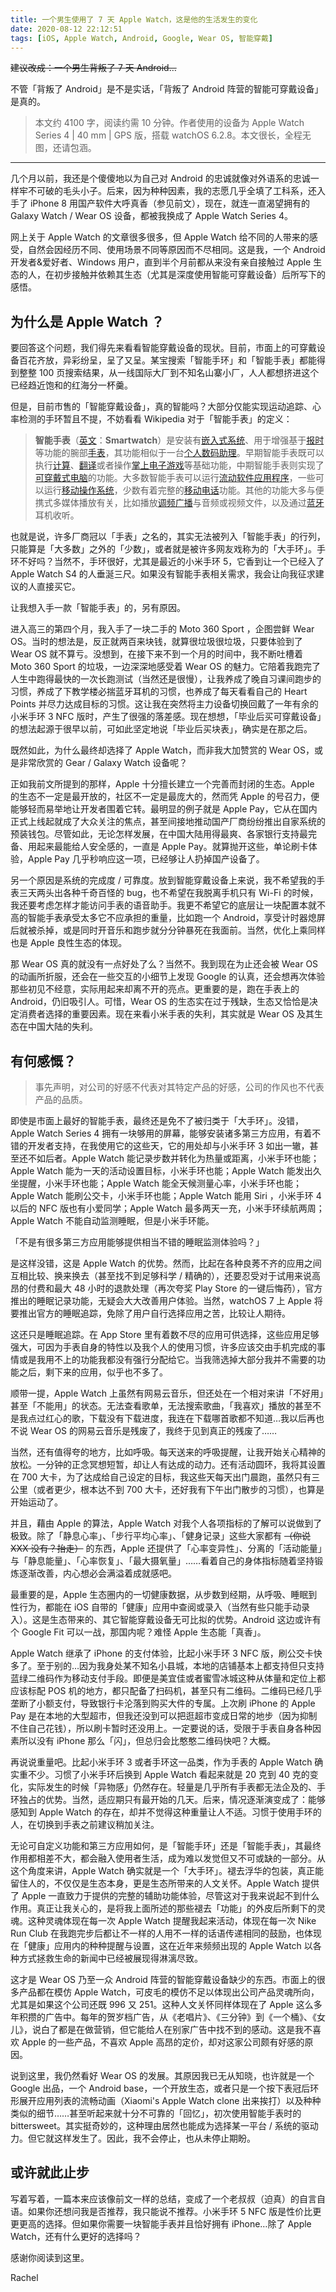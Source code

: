 ```yaml
---
title: 一个男生使用了 7 天 Apple Watch，这是他的生活发生的变化
date: 2020-08-12 22:12:51
tags: [iOS, Apple Watch, Android, Google, Wear OS, 智能穿戴]
---
```


~~建议改成：一个男生背叛了 7 天 Android…~~

不管「背叛了 Android」是不是实话，「背叛了 Android 阵营的智能可穿戴设备」是真的。

> 本文约 4100 字，阅读约需 10 分钟。作者使用的设备为 Apple Watch Series 4 | 40 mm | GPS 版，搭载 watchOS 6.2.8。本文很长，全程无图，还请包涵。

***

几个月以前，我还是个傻傻地以为自己对 Android 的忠诚就像对外语系的忠诚一样牢不可破的毛头小子。后来，因为种种因素，我的志愿几乎全填了工科系，还入手了 iPhone 8 用国产软件大呼真香（参见前文），现在，就连一直渴望拥有的 Galaxy Watch / Wear OS 设备，都被我换成了 Apple Watch Series 4。

网上关于 Apple Watch 的文章很多很多，但 Apple Watch 给不同的人带来的感受，自然会因经历不同、使用场景不同等原因而不尽相同。这是我，一个 Android 开发者&爱好者、Windows 用户，直到半个月前都从来没有亲自接触过 Apple 生态的人，在初步接触并依赖其生态（尤其是深度使用智能可穿戴设备）后所写下的感悟。

<!-- more -->

## 为什么是 Apple Watch ？

要回答这个问题，我们得先来看看智能穿戴设备的现状。目前，市面上的可穿戴设备百花齐放，异彩纷呈，呈了又呈。某宝搜索「智能手环」和「智能手表」都能得到整整 100 页搜索结果，从一线国际大厂到不知名山寨小厂，人人都想挤进这个已经趋近饱和的红海分一杯羹。

但是，目前市售的「智能穿戴设备」，真的智能吗？大部分仅能实现运动追踪、心率检测的手环暂且不提，不妨看看 Wikipedia 对于「智能手表」的定义：

> **智能手表**（[英文](https://zh.wikipedia.org/wiki/英文)：**Smartwatch**）是安装有[嵌入式系统](https://zh.wikipedia.org/wiki/嵌入式系统)、用于增强基于[报时](https://zh.wikipedia.org/wiki/時鐘)等功能的腕部[手表](https://zh.wikipedia.org/wiki/手表)，其功能相似于一台[个人数码助理](https://zh.wikipedia.org/wiki/个人数码助理)。早期智能手表既可以执行[计算](https://zh.wikipedia.org/w/index.php?title=计算器手表&action=edit&redlink=1)、[翻译](https://zh.wikipedia.org/wiki/翻译)或者操作[掌上电子游戏](https://zh.wikipedia.org/w/index.php?title=掌上电子游戏&action=edit&redlink=1)等基础功能，中期智能手表则实现了[可穿戴式电脑](https://zh.wikipedia.org/wiki/可穿戴式電腦)的功能。大多数智能手表可以运行[流动软件应用程序](https://zh.wikipedia.org/wiki/流動軟件應用程式)，一些可以运行[移动操作系统](https://zh.wikipedia.org/wiki/行動作業系統)，少数有着完整的[移动电话](https://zh.wikipedia.org/wiki/手表手机)功能。其他的功能大多与便携式多媒体播放有关，比如播放[调频](https://zh.wikipedia.org/wiki/调频广播)[广播](https://zh.wikipedia.org/wiki/无线电)与音频或视频文件，以及通过[蓝牙](https://zh.wikipedia.org/wiki/藍牙)耳机收听。

也就是说，许多厂商冠以「手表」之名的，其实无法被列入「智能手表」的行列，只能算是「大多数」之外的「少数」，或者就是被许多网友戏称为的「大手环」。手环不好吗？当然不，手环很好，尤其是最近的小米手环 5，它香到让一个已经入了 Apple Watch S4 的人垂涎三尺。如果没有智能手表相关需求，我会让向我征求建议的人直接买它。

让我想入手一款「智能手表」的，另有原因。

进入高三的第四个月，我入手了一块二手的 Moto 360 Sport ，企图尝鲜 Wear OS。当时的想法是，反正就两百来块钱，就算很垃圾很垃圾，只要体验到了 Wear OS 就不算亏。没想到，在接下来不到一个月的时间中，我不断吐槽着 Moto 360 Sport 的垃圾，一边深深地感受着 Wear OS 的魅力。它陪着我跑完了人生中跑得最快的一次长跑测试（当然还是很慢），让我养成了晚自习课间跑步的习惯，养成了下教学楼必揣蓝牙耳机的习惯，也养成了每天看看自己的 Heart Points 并尽力达成目标的习惯。这让我在突然将主力设备切换回戴了一年有余的小米手环 3 NFC 版时，产生了很强的落差感。现在想想，「毕业后买可穿戴设备」的想法起源于很早以前，可如此坚定地说「毕业后买块表」，确实是在那之后。

既然如此，为什么最终却选择了 Apple Watch，而非我大加赞赏的 Wear OS，或是非常欣赏的 Gear / Galaxy Watch 设备呢？

正如我前文所提到的那样，Apple 十分擅长建立一个完善而封闭的生态。Apple 的生态不一定是最开放的，社区不一定是最庞大的，然而凭 Apple 的号召力，便能够轻而易举地让开发者围着它转。最明显的例子就是 Apple Pay，它从在国内正式上线起就成了大众关注的焦点，甚至间接地推动国产厂商纷纷推出自家系统的预装钱包。尽管如此，无论怎样发展，在中国大陆用得最爽、各家银行支持最完备、用起来最能给人安全感的，一直是 Apple Pay。就算抛开这些，单论刷卡体验，Apple Pay 几乎秒响应这一项，已经够让人扔掉国产设备了。

另一个原因是系统的完成度 / 可靠度。放到智能穿戴设备上来说，我不希望我的手表三天两头出各种千奇百怪的 bug，也不希望在我脱离手机只有 Wi-Fi 的时候，我还要考虑怎样才能访问手表的语音助手。我更不希望它的底层让一块配置本就不高的智能手表承受太多它不应承担的重量，比如跑一个 Android，享受计时器熄屏后就被杀掉，或是同时开音乐和跑步就分分钟暴死在我面前。当然，优化上乘同样也是 Apple 良性生态的体现。

那 Wear OS 真的就没有一点好处了么？当然不。我到现在为止还会被 Wear OS 的动画所折服，还会在一些交互的小细节上发现 Google 的认真，还会想再次体验那些初见不经意，实际用起来却离不开的亮点。更重要的是，跑在手表上的 Android，仍旧吸引人。可惜，Wear OS 的生态实在过于残缺，生态又恰恰是决定消费者选择的重要因素。现在来看小米手表的失利，其实就是 Wear OS 及其生态在中国大陆的失利。

## 有何感慨？

> 事先声明，对公司的好感不代表对其特定产品的好感，公司的作风也不代表产品的品质。

即使是市面上最好的智能手表，最终还是免不了被归类于「大手环」。没错，Apple Watch Series 4 拥有一块够用的屏幕，能够安装诸多第三方应用，有着不错的开发者支持，在我使用它的这些天，它的用处却与小米手环 3 如出一辙，甚至还不如后者。Apple Watch 能记录步数并转化为热量或距离，小米手环也能；Apple Watch 能为一天的活动设置目标，小米手环也能；Apple Watch 能发出久坐提醒，小米手环也能；Apple Watch 能全天候测量心率，小米手环也能；Apple Watch 能刷公交卡，小米手环也能；Apple Watch 能用 Siri ，小米手环 4 以后的 NFC 版也有小爱同学；Apple Watch 最多两天一充，小米手环续航两周；Apple Watch 不能自动监测睡眠，但是小米手环能。

「不是有很多第三方应用能够提供相当不错的睡眠监测体验吗？」

是这样没错，这是 Apple Watch 的优势。然而，比起在各种良莠不齐的应用之间互相比较、换来换去（甚至找不到足够科学 / 精确的），还要忍受对于试用来说高昂的付费和最大 48 小时的退款处理（再次夸奖 Play Store 的一键后悔药），官方推出的睡眠记录功能，无疑会大大改善用户体验。当然，watchOS 7 上 Apple 将要推出官方的睡眠追踪，免除了用户自行选择应用之苦，比较让人期待。

这还只是睡眠追踪。在 App Store 里有着数不尽的应用可供选择，这些应用足够强大，可因为手表自身的特性以及我个人的使用习惯，许多应该交由手机完成的事情或是我用不上的功能我都没有强行分配给它。当我筛选掉大部分我并不需要的功能之后，剩下来的应用，似乎也不多了。

顺带一提，Apple Watch 上虽然有网易云音乐，但还处在一个相对来讲「不好用」甚至「不能用」的状态。无法查看歌单，无法搜索歌曲，「我喜欢」播放的甚至不是我点过红心的歌，下载没有下载进度，我连在下载哪首歌都不知道…我以后再也不说 Wear OS 的网易云音乐是残废了，我终于见到真正的残废了……

当然，还有值得夸的地方，比如呼吸。每天送来的呼吸提醒，让我开始关心精神的放松。一分钟的正念冥想短暂，却让人有达成的动力。还有活动圆环，我将其设置在 700 大卡，为了达成给自己设定的目标，我这些天每天出门晨跑，虽然只有三公里（或者更少，根本达不到 700 大卡，还好我有下午出门散步的习惯），也算是开始运动了。

并且，藉由 Apple 的算法，Apple Watch 对我个人各项指标的了解可以说做到了极致。除了「静息心率」、「步行平均心率」、「健身记录」这些大家都有 ~~（你说 XXX 没有？抬走）~~ 的东西，Apple 还提供了「心率变异性」、分离的「活动能量」与「静息能量」、「心率恢复」、「最大摄氧量」……看着自己的身体指标随着坚持锻炼逐渐改善，内心想必会满溢着成就感吧。

最重要的是，Apple 生态圈内的一切健康数据，从步数到经期，从呼吸、睡眠到性行为，都能在 iOS 自带的「健康」应用中查阅或录入（当然有些只能手动录入）。这是生态带来的、其它智能穿戴设备无可比拟的优势。Android 这边或许有个 Google Fit 可以一战，那国内呢？难怪 Apple 生态能「真香」。

Apple Watch 继承了 iPhone 的支付体验，比起小米手环 3 NFC 版，刷公交卡快多了。至于别的…因为我身处某不知名小县城，本地的店铺基本上都支持但只支持蓝绿二维码作为移动支付手段。即便是美宜佳或者蜜雪冰城这种从体量和定位上都应该标配 POS 机的地方，都只配备了扫码机，甚至只有二维码。二维码已经几乎垄断了小额支付，导致银行卡沦落到购买大件的专属。上次刷 iPhone 的 Apple Pay 是在本地的大型超市，但我还没到可以把逛超市变成日常的地步（因为抑制不住自己花钱），所以刷卡暂时还没用上。一定要说的话，受限于手表自身各种因素所以没有 iPhone 那么「闪」，但总归会比憨憨二维码快吧？大概。

再说说重量吧。比起小米手环 3 或者手环这一品类，作为手表的 Apple Watch 确实重不少。习惯了小米手环后换到 Apple Watch 看起来就是 20 克到 40 克的变化，实际发生的时候「异物感」仍然存在。轻量是几乎所有手表都无法企及的、手环独占的优势。当然，适应期只有最开始的几天。后来，情况逐渐演变成了：能够感知到 Apple Watch 的存在，却并不觉得这种重量让人不适。习惯于使用手环的人，在切换到手表之前建议稍加关注。

无论可自定义功能和第三方应用如何，是「智能手环」还是「智能手表」，其最终作用都相差不大，都会融入使用者生活，成为难以发觉但又不可或缺的一部分。从这个角度来讲，Apple Watch 确实就是一个「大手环」。褪去浮华的包装，真正能留住人的，不仅仅是生态本身，更是生态所带来的人文关怀。Apple Watch 提供了 Apple 一直致力于提供的完整的辅助功能体验，尽管这对于我来说起不到什么作用。真正让我关心的，是将我上面所述的那些褪去「功能」的外皮后所剩下的灵魂。这种灵魂体现在每一次 Apple Watch 提醒我起来活动，体现在每一次 Nike Run Club 在我跑完步后都让不一样的人用不一样的话语传递相同的鼓励，也体现在「健康」应用内的种种提醒与设置，这在近年来频频出现的 Apple Watch 以各种方式拯救生命的新闻中已经被展现得淋漓尽致。

这才是 Wear OS 乃至一众 Android 阵营的智能穿戴设备缺少的东西。市面上的很多产品都在模仿 Apple Watch，可皮毛的模仿不足以体现出公司产品灵魂所向，尤其是如果这个公司还既 996 又 251。这种人文关怀同样体现在了 Apple 这么多年积攒的广告中。每年的贺岁档广告，从《老唱片》、《三分钟》到《一个桶》、《女儿》，说白了都是在做营销，但它能给人在别家广告中找不到的感动。这是我不喜欢 Apple 的一些产品，不喜欢 Apple 高昂的定价，却对这家公司颇有好感的原因。

说到这里，我仍然看好 Wear OS 的发展。其原因我已无从知晓，也许就是一个 Google 出品，一个 Android base，一个开放生态，或者只是一个按下表冠后环形展开应用列表的流畅动画（Xiaomi's Apple Watch clone 出来挨打）以及种种类似的细节……甚至听起来就十分不可靠的「回忆」，初次使用智能手表时的 bittersweet。其实挺奇妙的，这种理由居然也能成为选择某一平台 / 系统的驱动力。但它就这样发生了。因此，我不会停止，也从未停止期盼。

## 或许就此止步

写着写着，一篇本来应该像前文一样的总结，变成了一个老叔叔（迫真）的自言自语。如果你还想问我是否推荐，我只能说不推荐。小米手环 5 NFC 版是性价比更更更高的选择。但如果你需要一块智能手表并且恰好拥有 iPhone…除了 Apple Watch，还有什么更好的选择吗？

感谢你阅读到这里。

Rachel

